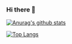 ### Hi there 👋

[![Anurag's github stats](https://github-readme-stats.vercel.app/api?username=mcgtts&show_icons=true)](https://github.com/mcgtts/mcgtts)

[![Top Langs](https://github-readme-stats.vercel.app/api/top-langs/?username=mcgtts&hide=html)](https://github.com/anuraghazra/github-readme-stats)

<!--
**mcgtts/mcgtts** is a ✨ _special_ ✨ repository because its `README.md` (this file) appears on your GitHub profile.

Here are some ideas to get you started:

- 🔭 I’m currently working on ...
- 🌱 I’m currently learning ...
- 👯 I’m looking to collaborate on ...
- 🤔 I’m looking for help with ...
- 💬 Ask me about ...
- 📫 How to reach me: ...
- 😄 Pronouns: ...
- ⚡ Fun fact: ...
-->
